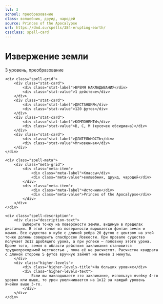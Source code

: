 ```yaml
---
lvl: 3
school: преобразование
class: волшебник, друид, чародей
source: Princes of the Apocalypse
url: https://dnd.su/spells/384-erupting-earth/
cssclass: spell-card
---
```


<div class="spell-container">
    <div class="spell-header">
        <h1 class="spell-name">Извержение земли</h1>
        <div class="spell-level">3 уровень, преобразование</div>
    </div>
    
    <div class="spell-grid">
        <div class="stat-card">
            <div class="stat-label">ВРЕМЯ НАКЛАДЫВАНИЯ</div>
            <div class="stat-value">1 действие</div>
        </div>
        <div class="stat-card">
            <div class="stat-label">ДИСТАНЦИЯ</div>
            <div class="stat-value">120 футов</div>
        </div>
        <div class="stat-card">
            <div class="stat-label">КОМПОНЕНТЫ</div>
            <div class="stat-value">В, С, М (кусочек обсидиана)</div>
        </div>
        <div class="stat-card">
            <div class="stat-label">ДЛИТЕЛЬНОСТЬ</div>
            <div class="stat-value">Мгновенная</div>
        </div>
    </div>
    
    <div class="spell-meta">
        <div class="meta-grid">
            <div class="meta-item">
                <div class="meta-label">Классы</div>
                <div class="meta-value">волшебник, друид, чародей</div>
            </div>
            <div class="meta-item">
                <div class="meta-label">Источник</div>
                <div class="meta-value">Princes of the Apocalypse</div>
            </div>
        </div>
    </div>
    
    <div class="spell-description">
        <div class="description-text">
            Выберите точку на поверхности земли, видимую в пределах дистанции. В этой точке из поверхности вырывается фонтан земли и камня. Все существа в кубе с длиной ребра 20 футов с центром на этой точке должны совершить спасбросок Ловкости. При провале существо получает 3к12 дробящего урона, а при успехе — половину этого урона. Кроме того, земля в области действия заклинания становится труднопроходимой местностью , пока её не расчистят. Расчистка квадрата с длиной стороны 5 футов вручную займёт не менее 1 минуты.
        </div>
        <div class="higher-levels">
            <div class="higher-levels-title">На больших уровнях</div>
            <div class="higher-levels-text">
                Если вы накладываете это заклинание, используя ячейку 4-го уровня или выше, то урон увеличивается на 1к12 за каждый уровень ячейки выше 3-го.
            </div>
        </div>
    </div>
</div>